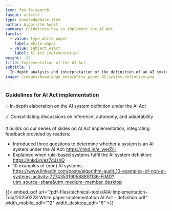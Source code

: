 ```yaml
---
icon: fas fa-search
layout: article
type: knowledgebase_item
author: Algorithm Audit
summary: Guidelines how to implement the AI Act
facets:
  - value: type_white_paper
    label: white paper
  - value: subject_AIAct
    label: AI Act implementation
weight: -13
title: Implementation of the AI Act 
subtitle: |
  In-depth analysis and interpretation of the definition of an AI system as defined in the AI Act. 
image: /images/knowledge_base/White_paper_AI_system_defintion.png
---
```


### Guidelines for AI Act implementation

💡 In-depth elaboration on the AI system definition under the AI Act

☄️ Consolidating discussions on inference, autonomy, and adaptability

It builds on our series of slides on AI Act implementation, integrating feedback provided by readers:
- Introduced three questions to determine whether a system is an AI system under the AI Act: https://lnkd.in/e_werZiH
- Explained when rule-based systems fulfil the AI system definition: https://lnkd.in/ez7dJshQ
- 10 examples of (non) AI systems: https://www.linkedin.com/posts/algorithm-audit_10-examples-of-non-ai-systems-activity-7274353190588891136-FiMD?utm_source=share&utm_medium=member_desktop

{{< embed_pdf url="/pdf-files/technical-tools/AIA-Implementation-Tool/20250228 White paper Implementation AI Act - definition.pdf" width_mobile_pdf="12" width_desktop_pdf="6" >}}